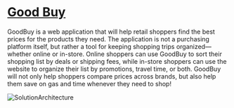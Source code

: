 # [Good Buy](https://main.d1ch79678kx2mg.amplifyapp.com/)

GoodBuy is a web application that will help retail shoppers find the best prices for the products they need.
The application is not a purchasing platform itself, but rather a tool for keeping shopping trips organized—whether
online or in-store. Online shoppers can use GoodBuy to sort their shopping list by deals or shipping fees,
while in-store shoppers can use the website to organize their list by promotions, travel time, or both.
GoodBuy will not only help shoppers compare prices across brands, but also help them save on gas and time
whenever they need to shop!


![SolutionArchitecture](https://user-images.githubusercontent.com/64171964/224613925-3a8fd2b1-237f-456c-a856-9bd98320cf38.png)
